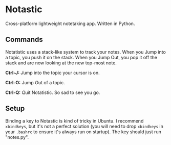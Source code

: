Notastic
=========

Cross-platform lightweight notetaking app. Written in Python. 

Commands
----------

Notatistic uses a stack-like system to track your notes. When you Jump into a topic, you push it on the stack. When you Jump Out, you pop it off the stack and are now looking at the new top-most note.

**Ctrl-J:** *J*ump into the topic your cursor is on. 

**Ctrl-O:** Jump *O*ut of a topic. 

**Ctrl-Q:** *Q*uit Notatistic. So sad to see you go.


Setup
-------

Binding a key to Notastic is kind of tricky in Ubuntu. I recommend `xbindkeys`, but it's not a perfect solution (you will need to drop `xbindkeys` in your `.bashrc` to ensure it's always run on startup). The key should just run "notes.py".
